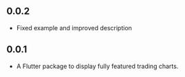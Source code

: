 ## 0.0.2

* Fixed example and improved description

## 0.0.1

* A Flutter package to display fully featured trading charts.
